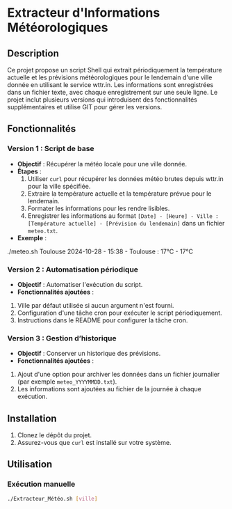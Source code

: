 # Extracteur d'Informations Météorologiques

## Description

Ce projet propose un script Shell qui extrait périodiquement la température actuelle et les prévisions météorologiques pour le lendemain d'une ville donnée en utilisant le service wttr.in. Les informations sont enregistrées dans un fichier texte, avec chaque enregistrement sur une seule ligne. Le projet inclut plusieurs versions qui introduisent des fonctionnalités supplémentaires et utilise GIT pour gérer les versions.

## Fonctionnalités

### Version 1 : Script de base

- **Objectif** : Récupérer la météo locale pour une ville donnée.
- **Étapes** :
  1. Utiliser `curl` pour récupérer les données météo brutes depuis wttr.in pour la ville spécifiée.
  2. Extraire la température actuelle et la température prévue pour le lendemain.
  3. Formater les informations pour les rendre lisibles.
  4. Enregistrer les informations au format `[Date] - [Heure] - Ville : [Température actuelle] - [Prévision du lendemain]` dans un fichier `meteo.txt`.
- **Exemple** :

./meteo.sh Toulouse
2024-10-28 - 15:38 - Toulouse : 17°C - 17°C

### Version 2 : Automatisation périodique

- **Objectif** : Automatiser l'exécution du script.
- **Fonctionnalités ajoutées** :
1. Ville par défaut utilisée si aucun argument n'est fourni.
2. Configuration d'une tâche cron pour exécuter le script périodiquement.
3. Instructions dans le README pour configurer la tâche cron.

### Version 3 : Gestion d’historique

- **Objectif** : Conserver un historique des prévisions.
- **Fonctionnalités ajoutées** :
1. Ajout d'une option pour archiver les données dans un fichier journalier (par exemple `meteo_YYYYMMDD.txt`).
2. Les informations sont ajoutées au fichier de la journée à chaque exécution.

## Installation

1. Clonez le dépôt du projet.
2. Assurez-vous que `curl` est installé sur votre système.

## Utilisation

### Exécution manuelle

```bash
./Extracteur_Météo.sh [ville]
